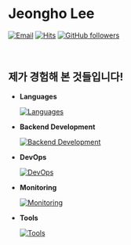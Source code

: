 # Jeongho Lee

[![Email](https://img.shields.io/badge/email-usadev0813@gmail.com-15a3fa?style=flat)](https://github.com/jeonghoHub)
[![Hits](https://hits.seeyoufarm.com/api/count/incr/badge.svg?url=https%3A%2F%2Fgithub.com%2FjeonghoHub%2Fhit-counter&count_bg=%2315A3FA&title_bg=%23555555&icon=&icon_color=%23FFFFFF&title=hits&edge_flat=false)](https://hits.seeyoufarm.com)
[![GitHub followers](https://img.shields.io/github/followers/jeonghoHub?label=Follow&style=social)](https://github.com/jeonghoHub/?tab=follow)

<br>

## 제가 경험해 본 것들입니다!

- **Languages**

  [![Languages](https://skillicons.dev/icons?i=java,js,py)](https://github.com/jeonghoHub)

- **Backend Development**

  [![Backend Development](https://skillicons.dev/icons?i=spring,nodejs,express,mysql,redis&perline=3)](https://github.com/jeonghoHub)

- **DevOps**

  [![DevOps](https://skillicons.dev/icons?i=jenkins,docker,k8s)](https://github.com/jeonghoHub)
  
- **Monitoring**

  [![Monitoring](https://skillicons.dev/icons?i=prometheus,grafana)](https://github.com/jeonghoHub)

- **Tools**

  [![Tools](https://skillicons.dev/icons?i=vscode,idea)](https://github.com/jeonghoHub)

  <br>
